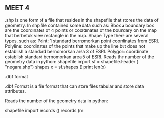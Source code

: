 ## MEET 4


.shp Is one form of a file that resides in the shapefile that stores the data of geometry. In shp file contained some data such as:
Bbox a boundary box are the coordinates of 4 points or coordinates of the boundary on the map that berbetuk view rectangle in the map.
Shape Type there are several types, such as:
Point: 1 standard bernomorkan point coordinates from ESRI.
Polyline: coordinates of the points that make up the line but does not establish a standard bernomorkan area 3 of ESRI.
Polygon: coordinate establish standard bernomorkan area 5 of ESRI.
Reads the number of the geometry data in python:
shapefile import
sf = shapefile.Reader ( "negara.shp")
shapes
x = sf.shapes ()
print len ​​(x)

.dbf format

.dbf Format is a file format that can store files tabular and store data attributes.

Reads the number of the geometry data in python:

shapefile import
records ()
records (n)
